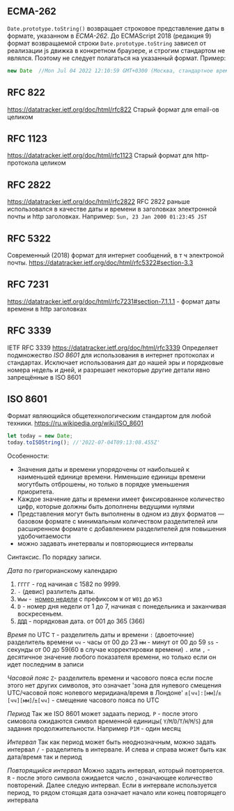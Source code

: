 ## ECMA-262
`Date.prototype.toString()` возвращает строковое представление даты в формате, указанном в *ECMA-262*. До ECMAScript 2018 (редакция 9) формат возвращаемой строки `Date.prototype.toString` зависел от реализации js движка в конкретном браузере, и строгим стандартом не являлся. Поэтому не следует полагаться на указанный формат. Пример:
```javascript
new Date  //Mon Jul 04 2022 12:10:59 GMT+0300 (Москва, стандартное время)
```

## RFC 822
https://datatracker.ietf.org/doc/html/rfc822 
Старый формат для email-ов целиком

## RFC 1123
https://datatracker.ietf.org/doc/html/rfc1123
Старый формат для http-протокола целиком

## RFC 2822
https://datatracker.ietf.org/doc/html/rfc2822
RFC 2822 раньше использовался в качестве даты и времени в заголовках электронной почты и http заголовках. Например:
`Sun, 23 Jan 2000 01:23:45 JST`

## RFC 5322
Современный (2018) формат для интернет сообщений, в т ч электроной почты. 
https://datatracker.ietf.org/doc/html/rfc5322#section-3.3

## RFC 7231
https://datatracker.ietf.org/doc/html/rfc7231#section-7.1.1.1  - формат даты времени в http заголовках


## RFC 3339
IETF RFC 3339 https://datatracker.ietf.org/doc/html/rfc3339 Определяет подмножество *ISO 8601* для использования в интернет протоколах и стандартах. Исключает использования дат до нашей эры и порядковые номера недель и дней, и разрешает некоторые другие детали явно запрещённые в ISO 8601


## ISO 8601
Формат являющийся общетехнологическим стандартом для любой техники.  https://ru.wikipedia.org/wiki/ISO_8601
```javascript
let today = new Date;
today.toISOString(); //'2022-07-04T09:13:08.455Z'

```
Особенности:
- Значения даты и времени упорядочены от наибольшей к наименьшей единице времени. Нименьшие единицы времени могутбыть отброшены, но только в порядке уменьшения приоритета. 
- Каждое значение даты и времени имеет фиксированное количество цифр, которые должны быть дополнены ведущими нулями
- Представления могут быть выполнены в одном из двух форматов — базовом формате с минимальным количеством разделителей или расширенном формате с добавлением разделителей для повышения удобочитаемости
- можно задавать инетервалы и повторяющиеся интервалы

Синтаксис. По порядку записи. 

*Дата* по григорианскому календарю
1. `ГГГГ` - год начиная с 1582 по 9999. 
2. `-` (девис) разлитель даты.
3. `Www` -  [номер недели](https://en.wikipedia.org/wiki/Week_number "Номер недели") с префиксом `W` от `W01` до `W53`
4. `D` - номер дня недели от 1 до 7, начиная с понедельника и заканчивая воскресеньем.
5. `ДДД` - порядковая дата.  от 001 до 365 (366)

*Время* по UTC
`T` - разделитель даты и времени
`:` (двоеточние) разделитель времени
`чч` - часы от 00 до 23
`мм` - минут от 00 до 59
`ss` - секунды от 00 до 59(60 в случае корректировки времени)
`.` или `,` - десятичное значение любого показателя времени, но только если он идет последним в записи

*Часовой пояс*
`Z`- разделитель времени и часового пояса
если после этого нет других символов, это означает 'зона для нулевого смещения UTC/часовой пояс нолевого меридиана/время в Лондоне'
`±[чч]:[мм]`/`±[чч][мм]`/`±[чч]` - смещение часового пояса по UTC

*Период*
Так же ISO 8601 может задаать период.
`P` - после этого симовола ожидаются символ временной единицы( `Y`/`M`/`D`/`T`/`H`/`M`/`S`) для задания продолжительности. Например `P1M` - один месяц

*Интервал*
Так как период может быть неоднозначным, можно задать интервал
`/` - разделитель в интервале. И слева и справа может быть как дата/время так и период

*Повторящийся интервал*
Можно задать интервал, который повторяется.
`R` - после этого символа ожидается число , означающее количество повторений. Далее следую интервал. Если в интервале используется период, то рядом стоящая дата  означает начало или конец повторящего интервала






